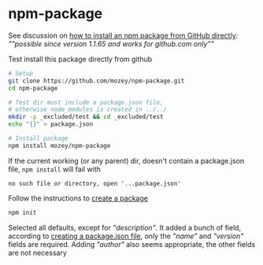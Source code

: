 # npm-package

See discussion on [how to install an npm package from GitHub directly](https://stackoverflow.com/a/21918559/639133): *""possible since version 1.1.65 and works for github.com only""*

Test install this package directly from github
```bash
# Setup
git clone https://github.com/mozey/npm-package.git
cd npm-package

# Test dir must include a package.json file,
# otherwise node_modules is created in ../../
mkdir -p _excluded/test && cd _excluded/test
echo "{}" > package.json

# Install package
npm install mozey/npm-package
```

If the current working (or any parent) dir, doesn't contain a package.json file, `npm install` will fail with
```
no such file or directory, open '...package.json'
```

Follow the instructions to [create a package](https://docs.npmjs.com/creating-a-package-json-file)
```bash
npm init
```

Selected all defaults, except for *"description"*. It added a bunch of field, according to [creating a package.json file](https://docs.npmjs.com/creating-a-package-json-file), only the *"name"* and *"version"* fields are required. Adding *"author"* also seems appropriate, the other fields are not necessary

